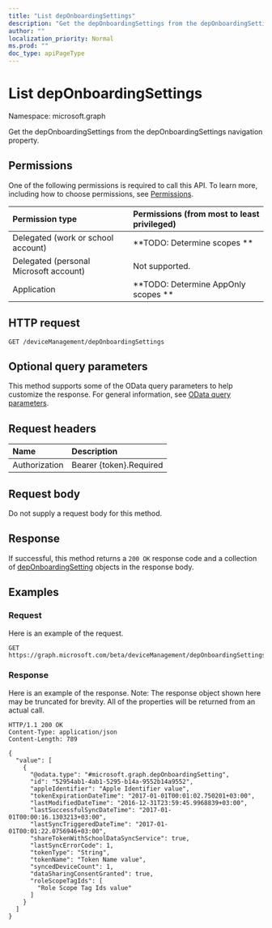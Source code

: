 ```yaml
---
title: "List depOnboardingSettings"
description: "Get the depOnboardingSettings from the depOnboardingSettings navigation property."
author: ""
localization_priority: Normal
ms.prod: ""
doc_type: apiPageType
---
```


# List depOnboardingSettings

Namespace: microsoft.graph

Get the depOnboardingSettings from the depOnboardingSettings navigation property.

## Permissions
One of the following permissions is required to call this API. To learn more, including how to choose permissions, see [Permissions](/concepts/permissions-reference.md).

|Permission type|Permissions (from most to least privileged)|
|:---|:---|
|Delegated (work or school account)|**TODO: Determine scopes **|
|Delegated (personal Microsoft account)|Not supported.|
|Application|**TODO: Determine AppOnly scopes **|

## HTTP request
<!-- {
  "blockType": "ignored"
}
-->
``` http
GET /deviceManagement/depOnboardingSettings
```

## Optional query parameters
This method supports some of the OData query parameters to help customize the response. For general information, see [OData query parameters](/graph/query-parameters).

## Request headers
|Name|Description|
|:---|:---|
|Authorization|Bearer {token}.Required|

## Request body
Do not supply a request body for this method.

## Response
If successful, this method returns a `200 OK` response code and a collection of [depOnboardingSetting](../resources/deponboardingsetting.md) objects in the response body.

## Examples

### Request
Here is an example of the request.
<!-- {
  "blockType": "request",
  "name": "get_deponboardingsetting"
}
-->
``` http
GET https://graph.microsoft.com/beta/deviceManagement/depOnboardingSettings
```

### Response
Here is an example of the response. Note: The response object shown here may be truncated for brevity. All of the properties will be returned from an actual call.
<!-- {
  "blockType": "response",
  "truncated": true,
  "@odata.type": "collection(microsoft.graph.deponboardingsetting)"
}
-->
``` http
HTTP/1.1 200 OK
Content-Type: application/json
Content-Length: 789

{
  "value": [
    {
      "@odata.type": "#microsoft.graph.depOnboardingSetting",
      "id": "52954ab1-4ab1-5295-b14a-9552b14a9552",
      "appleIdentifier": "Apple Identifier value",
      "tokenExpirationDateTime": "2017-01-01T00:01:02.750201+03:00",
      "lastModifiedDateTime": "2016-12-31T23:59:45.9968839+03:00",
      "lastSuccessfulSyncDateTime": "2017-01-01T00:00:16.1303213+03:00",
      "lastSyncTriggeredDateTime": "2017-01-01T00:01:22.0756946+03:00",
      "shareTokenWithSchoolDataSyncService": true,
      "lastSyncErrorCode": 1,
      "tokenType": "String",
      "tokenName": "Token Name value",
      "syncedDeviceCount": 1,
      "dataSharingConsentGranted": true,
      "roleScopeTagIds": [
        "Role Scope Tag Ids value"
      ]
    }
  ]
}
```

